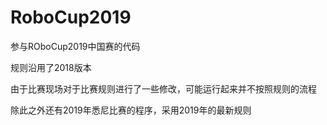 # RoboCup2019
参与ROboCup2019中国赛的代码

规则沿用了2018版本

由于比赛现场对于比赛规则进行了一些修改，可能运行起来并不按照规则的流程

除此之外还有2019年悉尼比赛的程序，采用2019年的最新规则
